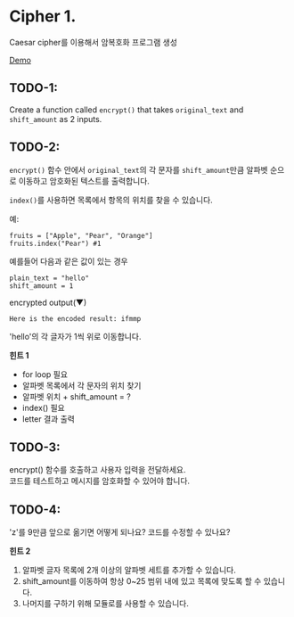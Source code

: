 # Cipher 1.

Caesar cipher를 이용해서 암복호화 프로그램 생성

[Demo](https://appbrewery.github.io/python-day8-demo/)

## TODO-1:
Create a function called `encrypt()` that takes `original_text` and `shift_amount` as 2 inputs.

## TODO-2:
`encrypt()` 함수 안에서 `original_text`의 각 문자를 `shift_amount`만큼 알파벳 순으로 이동하고 암호화된 텍스트를 출력합니다.

`index()`를 사용하면 목록에서 항목의 위치를 ​​찾을 수 있습니다.

예:
```
fruits = ["Apple", "Pear", "Orange"]
fruits.index("Pear") #1
```

예를들어 다음과 같은 값이 있는 경우
```
plain_text = "hello"
shift_amount = 1
```

encrypted output(▼)

```
Here is the encoded result: ifmmp
```

'hello'의 각 글자가 1씩 위로 이동합니다.


**힌트 1**
- for loop 필요
- 알파벳 목록에서 각 문자의 위치 찾기
- 알파벳 위치 + shift_amount = ?
- index() 필요
- letter 결과 출력




## TODO-3:
encrypt() 함수를 호출하고 사용자 입력을 전달하세요.<br>
코드를 테스트하고 메시지를 암호화할 수 있어야 합니다.

## TODO-4:
'z'를 9만큼 앞으로 옮기면 어떻게 되나요? 코드를 수정할 수 있나요?


**힌트 2**
1. 알파벳 글자 목록에 2개 이상의 알파벳 세트를 추가할 수 있습니다.
2. shift_amount를 이동하여 항상 0~25 범위 내에 있고 목록에 맞도록 할 수 있습니다.
3. 나머지를 구하기 위해 모듈로를 사용할 수 있습니다.